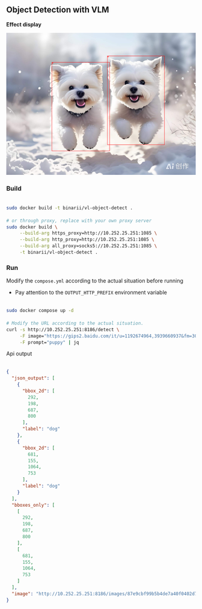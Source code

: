 ## Object Detection with VLM

**Effect display**

![Sample Detection Output](./output_images/e847880800524519bf83b96d2a736155.png)


### Build
```bash

sudo docker build -t binarii/vl-object-detect .

# or through proxy, replace with your own proxy server
sudo docker build \
     --build-arg https_proxy=http://10.252.25.251:1085 \
     --build-arg http_proxy=http://10.252.25.251:1085 \
     --build-arg all_proxy=socks5://10.252.25.251:1085 \
     -t binarii/vl-object-detect .

```

### Run

Modify the `compose.yml` according to the actual situation before running

- Pay attention to the `OUTPUT_HTTP_PREFIX` environment variable

```bash

sudo docker compose up -d

# Modify the URL according to the actual situation.
curl -s http://10.252.25.251:8186/detect \
     -F image="https://gips2.baidu.com/it/u=1192674964,3939660937&fm=3028&app=3028&f=JPEG&fmt=auto?w=1280&h=960" \
     -F prompt="puppy" | jq

```

Api output

```json

{
  "json_output": [
    {
      "bbox_2d": [
        292,
        198,
        687,
        800
      ],
      "label": "dog"
    },
    {
      "bbox_2d": [
        681,
        155,
        1064,
        753
      ],
      "label": "dog"
    }
  ],
  "bboxes_only": [
    [
      292,
      198,
      687,
      800
    ],
    [
      681,
      155,
      1064,
      753
    ]
  ],
  "image": "http://10.252.25.251:8186/images/87e9cbf99b5b4de7a40f0402d781a959.png"
}

```

